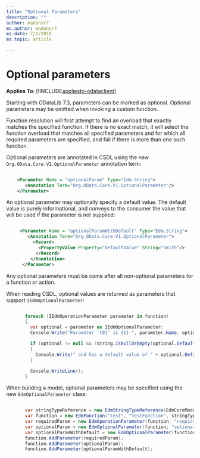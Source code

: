```yaml
---
title: "Optional Parameters"
description: ""
author: madansr7
ms.author: madansr7
ms.date: 7/1/2019
ms.topic: article
 
---
```

# Optional parameters
**Applies To**: [!INCLUDE[appliesto-odataclient](../../includes/appliesto-odatalib-v7.md)]

Starting with ODataLib 7.3, parameters can be marked as optional. Optional parameters may be omitted when invoking a custom function. 

Function resolution will first attempt to find an overload that exactly matches the specified function. If there is no exact match, it will select the function overload that matches all specified parameters and for which all required parameters are specified, and fail if there is more than one such function. 

Optional parameters are annotated in CSDL using the new `Org.OData.Core.V1.OptionalParameter` annotation term:

```xml

    <Parameter Name = "optionalParam" Type="Edm.String">
       <Annotation Term="Org.OData.Core.V1.OptionalParameter"/>
    </Parameter>

```

An optional parameter may optionally specify a default value. The default value is purely informational, and conveys to the consumer the value that will be used if the parameter is not supplied:

```xml

     <Parameter Name = "optionalParamWithDefault" Type="Edm.String">
        <Annotation Term="Org.OData.Core.V1.OptionalParameter">
          <Record>
            <PropertyValue Property="DefaultValue" String="Smith"/>
           </Record>
         </Annotation>
      </Parameter>

```

Any optional parameters must be come after all non-optional parameters for a function or action.

When reading CSDL, optional values are returned as parameters that support `IEdmOptionalParameter`:

```C#

       foreach (IEdmOperationParameter parameter in function)
       {
         var optional = parameter as IEdmOptionalParameter;
         Console.Write("Parameter '{0}' is {1} ", parameter.Name, optional == null ? "required" : "optional");

         if (optional != null && !String.IsNullOrEmpty(optional.DefaultValueString))
         {
           Console.Write(" and has a default value of " + optional.DefaultValueString);
         }

         Console.WriteLine();
       }

```

When building a model, optional parameters may be specified using the new `EdmOptionalParameter` class:

```C#

       var stringTypeReference = new EdmStringTypeReference(EdmCoreModel.Instance.GetPrimitiveType(EdmPrimitiveTypeKind.String), false);
       var function = new EdmFunction("test", "TestFunction", stringTypeReference);
       var requiredParam = new EdmOperationParameter(function, "requiredParam", stringTypeReference);
       var optionalParam = new EdmOptionalParameter(function, "optionalParam", stringTypeReference, null);
       var optionalParamWithDefault = new EdmOptionalParameter(function, "optionalParamWithDefault", stringTypeReference, "Smith");
       function.AddParameter(requiredParam);
       function.AddParameter(optionalParam);
       function.AddParameter(optionalParamWithDefault);

```
